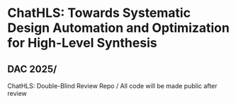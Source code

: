 # ChatHLS: Towards Systematic Design Automation and Optimization for High-Level Synthesis
## DAC 2025/ 
ChatHLS: Double-Blind Review Repo /
All code will be made public after review
